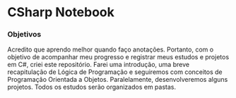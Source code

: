 # CSharp Notebook

### Objetivos
Acredito que aprendo melhor quando faço anotações. Portanto, com o objetivo de acompanhar meu progresso e registrar meus estudos e projetos em C#, criei este repositório. Farei uma introdução, uma breve recapitulação de Lógica de Programação e seguiremos com conceitos de Programação Orientada a Objetos. Paralelamente, desenvolveremos alguns projetos. Todos os estudos serão organizados em pastas.

